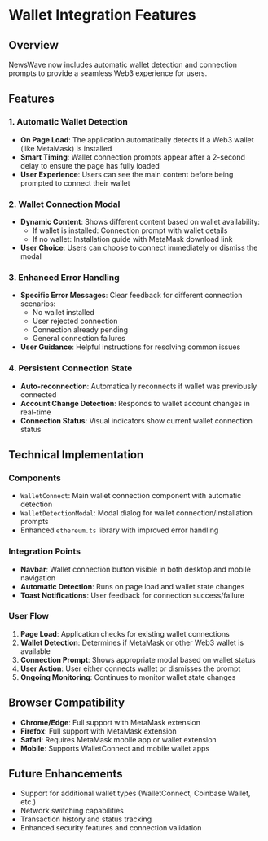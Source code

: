 # Wallet Integration Features

## Overview

NewsWave now includes automatic wallet detection and connection prompts to provide a seamless Web3 experience for users.

## Features

### 1. Automatic Wallet Detection

- **On Page Load**: The application automatically detects if a Web3 wallet (like MetaMask) is installed
- **Smart Timing**: Wallet connection prompts appear after a 2-second delay to ensure the page has fully loaded
- **User Experience**: Users can see the main content before being prompted to connect their wallet

### 2. Wallet Connection Modal

- **Dynamic Content**: Shows different content based on wallet availability:
  - If wallet is installed: Connection prompt with wallet details
  - If no wallet: Installation guide with MetaMask download link
- **User Choice**: Users can choose to connect immediately or dismiss the modal

### 3. Enhanced Error Handling

- **Specific Error Messages**: Clear feedback for different connection scenarios:
  - No wallet installed
  - User rejected connection
  - Connection already pending
  - General connection failures
- **User Guidance**: Helpful instructions for resolving common issues

### 4. Persistent Connection State

- **Auto-reconnection**: Automatically reconnects if wallet was previously connected
- **Account Change Detection**: Responds to wallet account changes in real-time
- **Connection Status**: Visual indicators show current wallet connection status

## Technical Implementation

### Components

- `WalletConnect`: Main wallet connection component with automatic detection
- `WalletDetectionModal`: Modal dialog for wallet connection/installation prompts
- Enhanced `ethereum.ts` library with improved error handling

### Integration Points

- **Navbar**: Wallet connection button visible in both desktop and mobile navigation
- **Automatic Detection**: Runs on page load and wallet state changes
- **Toast Notifications**: User feedback for connection success/failure

### User Flow

1. **Page Load**: Application checks for existing wallet connections
2. **Wallet Detection**: Determines if MetaMask or other Web3 wallet is available
3. **Connection Prompt**: Shows appropriate modal based on wallet status
4. **User Action**: User either connects wallet or dismisses the prompt
5. **Ongoing Monitoring**: Continues to monitor wallet state changes

## Browser Compatibility

- **Chrome/Edge**: Full support with MetaMask extension
- **Firefox**: Full support with MetaMask extension
- **Safari**: Requires MetaMask mobile app or wallet extension
- **Mobile**: Supports WalletConnect and mobile wallet apps

## Future Enhancements

- Support for additional wallet types (WalletConnect, Coinbase Wallet, etc.)
- Network switching capabilities
- Transaction history and status tracking
- Enhanced security features and connection validation
